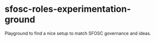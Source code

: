 # sfosc-roles-experimentation-ground
Playground to find a nice setup to match SFOSC governance and ideas.
